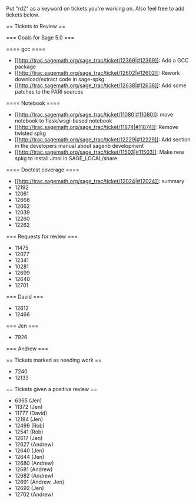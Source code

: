 Put "rd2" as a keyword on tickets you're working on.  Also feel free to add tickets below.

== Tickets to Review ==

=== Goals for Sage 5.0 ===

==== gcc ====

 * [[http://trac.sagemath.org/sage_trac/ticket/12369|#12369]]: Add a GCC package
 * [[http://trac.sagemath.org/sage_trac/ticket/12602|#12602]]: Rework download/extract code in sage-spkg
 * [[http://trac.sagemath.org/sage_trac/ticket/12638|#12638]]: Add some patches to the PARI sources

==== Notebook ====

 * [[http://trac.sagemath.org/sage_trac/ticket/11080|#11080]]: move notebook to flask/wsgi-based notebook
 * [[http://trac.sagemath.org/sage_trac/ticket/11874|#11874]]: Remove twisted spkg
 * [[http://trac.sagemath.org/sage_trac/ticket/12229|#12229]]: Add section in the developers manual about sagenb development
 * [[http://trac.sagemath.org/sage_trac/ticket/11503|#11503]]: Make new spkg to install Jmol in SAGE_LOCAL/share

==== Doctest coverage ====

 * [[http://trac.sagemath.org/sage_trac/ticket/12024|#12024]]: summary
 * 12192
 * 12061
 * 12668
 * 12662
 * 12039
 * 12260
 * 12262

=== Requests for review ===

 * 11475
 * 12077
 * 12341
 * 10281
 * 12699
 * 12640
 * 12701

=== David ===

 * 12612
 * 12466 

=== Jen ===
 
 * 7926

=== Andrew ===



== Tickets marked as needing work ==

 * 7240
 * 12133

== Tickets given a positive review ==

 *  6365 (Jen)
 * 11372 (Jen)
 * 11777 (David)
 * 12184 (Jen) 
 * 12499 (Rob)
 * 12541 (Rob)
 * 12617 (Jen) 
 * 12627 (Andrew)
 * 12640 (Jen)
 * 12644 (Jen)
 * 12680 (Andrew)
 * 12681 (Andrew)
 * 12682 (Andrew)
 * 12691 (Andrew, Jen)
 * 12692 (Jen)
 * 12702 (Andrew)
